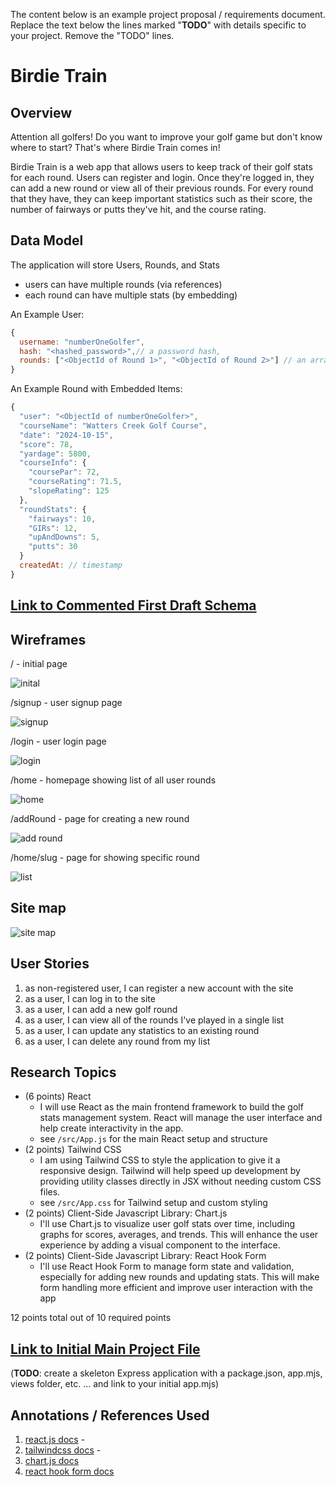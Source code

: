 The content below is an example project proposal / requirements document. Replace the text below the lines marked "**TODO**" with details specific to your project. Remove the "TODO" lines.

# Birdie Train

## Overview

Attention all golfers! Do you want to improve your golf game but don't know where to start? That's where Birdie Train comes in!

Birdie Train is a web app that allows users to keep track of their golf stats for each round. Users can register and login. Once they're logged in, they can add a new round or view all of their previous rounds. For every round that they have, they can keep important statistics such as their score, the number of fairways or putts they've hit, and the course rating.

## Data Model
The application will store Users, Rounds, and Stats

- users can have multiple rounds (via references)
- each round can have multiple stats (by embedding)

An Example User:

```javascript
{
  username: "numberOneGolfer",
  hash: "<hashed_password>",// a password hash,
  rounds: ["<ObjectId of Round 1>", "<ObjectId of Round 2>"] // an array of references to Round documents
}
```

An Example Round with Embedded Items:

```javascript
{
  "user": "<ObjectId of numberOneGolfer>",
  "courseName": "Watters Creek Golf Course",
  "date": "2024-10-15",
  "score": 78,
  "yardage": 5800,
  "courseInfo": {
    "coursePar": 72,
    "courseRating": 71.5,
    "slopeRating": 125
  },
  "roundStats": {
    "fairways": 10,
    "GIRs": 12,
    "upAndDowns": 5,
    "putts": 30
  }
  createdAt: // timestamp
}
```

## [Link to Commented First Draft Schema](src/db.mjs)

## Wireframes

/ - initial page

![inital](documentation/inital-page.png)

/signup - user signup page

![signup](documentation/signup.png)

/login - user login page

![login](documentation/login.png)

/home - homepage showing list of all user rounds

![home](documentation/homepage.png)

/addRound - page for creating a new round

![add round](documentation/add-round.png)

/home/slug - page for showing specific round

![list](documentation/course.png)

## Site map

![site map](documentation/site-map.png)

## User Stories

1. as non-registered user, I can register a new account with the site
2. as a user, I can log in to the site
3. as a user, I can add a new golf round
4. as a user, I can view all of the rounds I've played in a single list
5. as a user, I can update any statistics to an existing round
6. as a user, I can delete any round from my list

## Research Topics

- (6 points) React
  - I will use React as the main frontend framework to build the golf stats management system. React will manage the user interface and help create interactivity in the app. 
  - see <code>/src/App.js</code> for the main React setup and structure
- (2 points) Tailwind CSS
  - I am using Tailwind CSS to style the application to give it a responsive design. Tailwind will help speed up development by providing utility classes directly in JSX without needing custom CSS files. 
  - see <code>/src/App.css</code> for Tailwind setup and custom styling
- (2 points) Client-Side Javascript Library: Chart.js
  - I'll use Chart.js to visualize user golf stats over time, including graphs for scores, averages, and trends. This will enhance the user experience by adding a visual component to the interface. 
- (2 points) Client-Side Javascript Library: React Hook Form
  - I'll use React Hook Form to manage form state and validation, especially for adding new rounds and updating stats. This will make form handling more efficient and improve user interaction with the app

12 points total out of 10 required points 

## [Link to Initial Main Project File](app.mjs)

(**TODO**: create a skeleton Express application with a package.json, app.mjs, views folder, etc. ... and link to your initial app.mjs)

## Annotations / References Used

1. [react.js docs](https://react.dev/learn) - 
2. [tailwindcss docs](https://v2.tailwindcss.com/docs) -
3. [chart.js docs](https://www.chartjs.org/docs/latest/)
4. [react hook form docs](https://react-hook-form.com/get-started)
